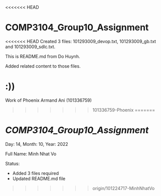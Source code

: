 <<<<<<< HEAD
# COMP3104_Group10_Assignment
<<<<<<< HEAD
Created 3 files: 101293009_devop.txt, 101293009_gb.txt and 101293009_sdlc.txt.

This is README.md from Do Huynh.

Added related content to those files.

:))
=======

Work of Phoenix Armand Ani (101336759)
>>>>>>> 101336759-Phoenix
=======
# **_COMP3104_Group10_Assignment_**

Day: 14, Month: 10, Year: 2022

Full Name: Minh Nhat Vo

Status:
- Added 3 files required
- Updated README.md file
>>>>>>> origin/101224717-MinhNhatVo
